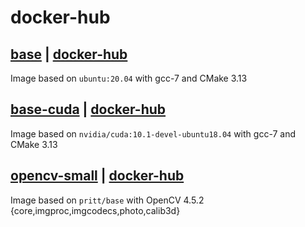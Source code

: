 # docker-hub

## [base](https://github.com/MicheleCancilla/docker-hub/blob/master/base/Dockerfile) | [docker-hub](https://hub.docker.com/r/pritt/base)
Image based on `ubuntu:20.04` with gcc-7 and CMake 3.13

## [base-cuda](https://github.com/MicheleCancilla/docker-hub/blob/master/base-cuda/Dockerfile) | [docker-hub](https://hub.docker.com/r/pritt/base-cuda)
Image based on `nvidia/cuda:10.1-devel-ubuntu18.04` with gcc-7 and CMake 3.13

## [opencv-small](https://github.com/MicheleCancilla/docker-hub/blob/master/opencv/Dockerfile) | [docker-hub](https://hub.docker.com/r/pritt/opencv-small)
Image based on `pritt/base` with OpenCV 4.5.2 {core,imgproc,imgcodecs,photo,calib3d}
